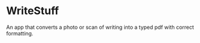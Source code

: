 # WriteStuff
An app that converts a photo or scan of writing into a typed pdf with correct formatting.
